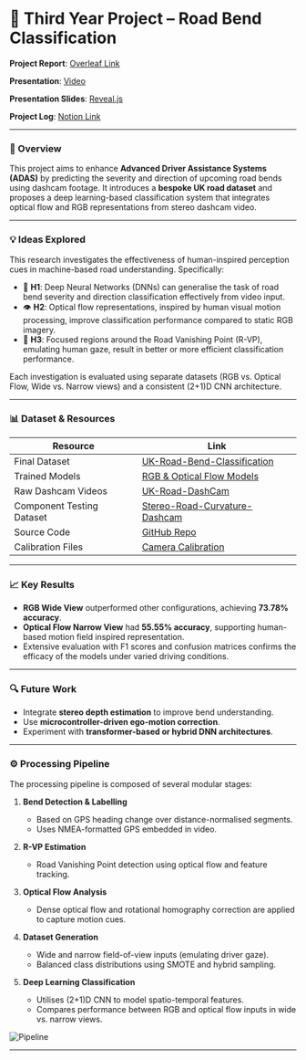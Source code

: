 # 📘 Third Year Project – Road Bend Classification

**Project Report**: [Overleaf Link](https://www.overleaf.com/read/xwtwzrkkstnt#bc3052)

**Presentation**: [Video](https://youtu.be/B2moIPvdwpo)

**Presentation Slides**: [Reveal.js](https://aap9002.github.io/Road-Bend-Classification-Presentation/)

**Project Log**: [Notion Link](https://alansnotes.notion.site/Third-Year-Project-Logs-13d57d67a5bf805a8a6ff1cfe588fc89?pvs=4)

---

### 🎯 Overview

This project aims to enhance **Advanced Driver Assistance Systems (ADAS)** by predicting the severity and direction of upcoming road bends using dashcam footage. It introduces a **bespoke UK road dataset** and proposes a deep learning-based classification system that integrates optical flow and RGB representations from stereo dashcam video.

---

### 💡 Ideas Explored

This research investigates the effectiveness of human-inspired perception cues in machine-based road understanding. Specifically:

- 🧠 **H1**: Deep Neural Networks (DNNs) can generalise the task of road bend severity and direction classification effectively from video input.
- 👁️ **H2**: Optical flow representations, inspired by human visual motion processing, improve classification performance compared to static RGB imagery.
- 🎯 **H3**: Focused regions around the Road Vanishing Point (R-VP), emulating human gaze, result in better or more efficient classification performance.

Each investigation is evaluated using separate datasets (RGB vs. Optical Flow, Wide vs. Narrow views) and a consistent (2+1)D CNN architecture.

---

### 📊 Dataset & Resources

| Resource                        | Link |
|-------------------------------|------|
| Final Dataset                 | [UK-Road-Bend-Classification](https://huggingface.co/datasets/aap9002/UK-Road-Bend-Classification) |
| Trained Models                | [RGB & Optical Flow Models](https://huggingface.co/aap9002/RGB_Optic_Flow_Bend_Classification) |
| Raw Dashcam Videos            | [UK-Road-DashCam](https://huggingface.co/datasets/aap9002/UK-Road-DashCam) |
| Component Testing Dataset     | [Stereo-Road-Curvature-Dashcam](https://huggingface.co/datasets/aap9002/Stereo-Road-Curvature-Dashcam) |
| Source Code                   | [GitHub Repo](https://github.com/AAP9002/Third-Year-Project) |
| Calibration Files             | [Camera Calibration](https://huggingface.co/datasets/aap9002/Stereo-Road-Curvature-Dashcam/tree/main/camera_calibration) |

---

### 📈 Key Results

- **RGB Wide View** outperformed other configurations, achieving **73.78% accuracy**.
- **Optical Flow Narrow View** had **55.55% accuracy**, supporting human-based motion field inspired representation.
- Extensive evaluation with F1 scores and confusion matrices confirms the efficacy of the models under varied driving conditions.

---

### 🔍 Future Work

- Integrate **stereo depth estimation** to improve bend understanding.
- Use **microcontroller-driven ego-motion correction**.
- Experiment with **transformer-based or hybrid DNN architectures**.

---

### ⚙️ Processing Pipeline

The processing pipeline is composed of several modular stages:

1. **Bend Detection & Labelling**  
   - Based on GPS heading change over distance-normalised segments.
   - Uses NMEA-formatted GPS embedded in video.
   
2. **R-VP Estimation**  
   - Road Vanishing Point detection using optical flow and feature tracking.
   
3. **Optical Flow Analysis**  
   - Dense optical flow and rotational homography correction are applied to capture motion cues.
   
4. **Dataset Generation**  
   - Wide and narrow field-of-view inputs (emulating driver gaze).
   - Balanced class distributions using SMOTE and hybrid sampling.
   
5. **Deep Learning Classification**  
   - Utilises (2+1)D CNN to model spatio-temporal features.
   - Compares performance between RGB and optical flow inputs in wide vs. narrow views.


![Pipeline](https://github.com/user-attachments/assets/1b7ceb47-65ea-462a-a9a2-adf3633d438b)

---
